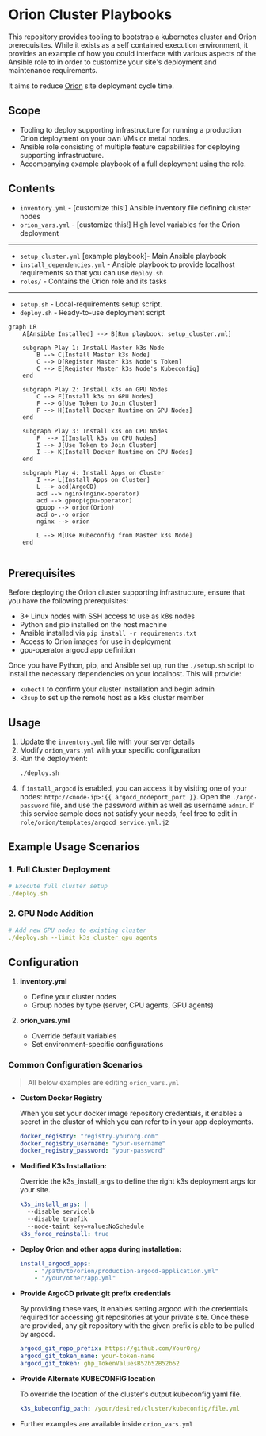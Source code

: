 
# Orion Cluster Playbooks

This repository provides tooling to bootstrap a kubernetes cluster and Orion prerequisites.
While it exists as a self contained execution environment, it provides an example of how you could interface with various aspects of the Ansible role to in order to customize your site's deployment and maintenance requirements.

It aims to reduce [Orion](https://juno-fx.github.io/Orion-Documentation/) site deployment cycle time.

## Scope
- Tooling to deploy supporting infrastructure for running a production Orion deployment on your own VMs or metal nodes.
- Ansible role consisting of multiple feature capabilities for deploying supporting infrastructure.
- Accompanying example playbook of a full deployment using the role.

## Contents

- `inventory.yml` - [customize this!] Ansible inventory file defining cluster nodes
- `orion_vars.yml` - [customize this!] High level variables for the Orion deployment
---
- `setup_cluster.yml` [example playbook]- Main Ansible playbook
- `install_dependencies.yml` - Ansible playbook to provide localhost requirements so that you can use `deploy.sh`
- `roles/` - Contains the Orion role and its tasks
---
- `setup.sh` - Local-requirements setup script.
- `deploy.sh` - Ready-to-use deployment script



```mermaid
graph LR
    A[Ansible Installed] --> B[Run playbook: setup_cluster.yml]

    subgraph Play 1: Install Master k3s Node
        B --> C[Install Master k3s Node]
        C --> D[Register Master k3s Node's Token]
        C --> E[Register Master k3s Node's Kubeconfig]
    end

    subgraph Play 2: Install k3s on GPU Nodes
        C --> F[Install k3s on GPU Nodes]
        F --> G[Use Token to Join Cluster]
        F --> H[Install Docker Runtime on GPU Nodes]
    end

    subgraph Play 3: Install k3s on CPU Nodes
        F  --> I[Install k3s on CPU Nodes]
        I --> J[Use Token to Join Cluster]
        I --> K[Install Docker Runtime on CPU Nodes]
    end

    subgraph Play 4: Install Apps on Cluster
        I --> L[Install Apps on Cluster]
        L --> acd(ArgoCD)
        acd --> nginx(nginx-operator)
        acd --> gpuop(gpu-operator)
        gpuop --> orion(Orion) 
        acd o-.-o orion
        nginx --> orion
        
        L --> M[Use Kubeconfig from Master k3s Node]
    end


```










## Prerequisites

Before deploying the Orion cluster supporting infrastructure, ensure that you have the following prerequisites:

- 3+ Linux nodes with SSH access to use as k8s nodes
- Python and pip installed on the host machine
- Ansible installed via `pip install -r requirements.txt`
- Access to Orion images for use in deployment
- gpu-operator argocd app definition

Once you have Python, pip, and Ansible set up, run the `./setup.sh` script to install the necessary dependencies on your localhost. This will provide:
- `kubectl` to confirm your cluster installation and begin admin
- `k3sup` to set up the remote host as a k8s cluster member

## Usage

1. Update the `inventory.yml` file with your server details
2. Modify `orion_vars.yml` with your specific configuration
3. Run the deployment:
   ```bash
   ./deploy.sh
   ```
4. If `install_argocd` is enabled, you can access it by visiting one of your nodes: `http://<node-ip>:{{ argocd_nodeport_port }}`.  Open the `./argo-password` file, and use the password within as well as username `admin`.  If this service sample does not satisfy your needs, feel free to edit in `role/orion/templates/argocd_service.yml.j2`

## Example Usage Scenarios

### 1. Full Cluster Deployment

```yaml
# Execute full cluster setup
./deploy.sh
```

### 2. GPU Node Addition

```yaml
# Add new GPU nodes to existing cluster
./deploy.sh --limit k3s_cluster_gpu_agents
```

## Configuration
1. **inventory.yml**
   - Define your cluster nodes
   - Group nodes by type (server, CPU agents, GPU agents)

2. **orion_vars.yml**
   - Override default variables
   - Set environment-specific configurations

### Common Configuration Scenarios

> All below examples are editing `orion_vars.yml`

- **Custom Docker Registry**
   
   When you set your docker image repository credentials, it enables a secret in the cluster of which you can refer to in your app deployments. 
   ```yaml
   docker_registry: "registry.yourorg.com"
   docker_registry_username: "your-username"
   docker_registry_password: "your-password"
   ```

- **Modified K3s Installation:**
    
    Override the k3s_install_args to define the right k3s deployment args for your site.
   ```yaml
   k3s_install_args: |
     --disable servicelb
     --disable traefik
     --node-taint key=value:NoSchedule
   k3s_force_reinstall: true
   ```

- **Deploy Orion and other apps during installation:**
    ```yaml
    install_argocd_apps:
        - "/path/to/orion/production-argocd-application.yml"
        - "/your/other/app.yml"
    ```

- **Provide ArgoCD private git prefix credentials**

    By providing these vars, it enables setting argocd with the credentials required for accessing git repositories at your private site.  Once these are provided, any git repository with the given prefix is able to be pulled by argocd.

    ```yaml
    argocd_git_repo_prefix: https://github.com/YourOrg/
    argocd_git_token_name: your-token-name
    argocd_git_token: ghp_TokenValuesB52b52B52b52
    ```

- **Provide Alternate KUBECONFIG location**
    
    To override the location of the cluster's output kubeconfig yaml file. 
    ```yaml
    k3s_kubeconfig_path: /your/desired/cluster/kubeconfig/file.yml
    ```

- Further examples are available inside `orion_vars.yml`
